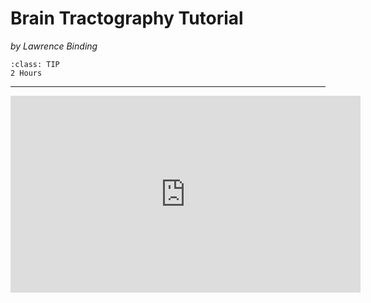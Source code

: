# Brain Tractography Tutorial
_by Lawrence Binding_

```{admonition} Estimated Time 
:class: TIP
2 Hours
```

---

<div class="iframe-container">
<iframe width="560" height="315" src="https://www.youtube.com/watch?v=BsdyWjK4Tuo" title="YouTube video player" frameborder="0" allow="accelerometer; autoplay; clipboard-write; encrypted-media; gyroscope; picture-in-picture" allowfullscreen></iframe>
</div>


<style>
  .iframe-container {
		text-align:center;
  		width:100%;
  }
</style>
